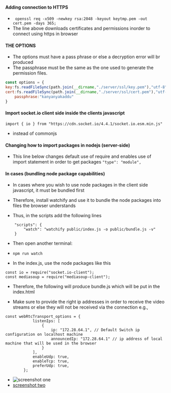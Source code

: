 #### Adding connection to HTTPS
- ``` openssl req -x509 -newkey rsa:2048 -keyout keytmp.pem -out cert.pem -days 365;```
- The line above downloads certificates and permissions inorder to connect using https in browser

#### THE OPTIONS
- The options must have a pass phrase or else a decryption error will br produced
- The passphrase must be the same as the one used to generate the permission files.

```js
const options = {
key:fs.readFileSync(path.join(__dirname,"./server/ssl/key.pem"),"utf-8"),
cert:fs.readFileSync(path.join(__dirname,"./server/ssl/cert.pem"),"utf-8"),
    passphrase:"kanyanyakaddu"
}
```

#### Import socket.io client side inside the clients javascript
```import { io } from "https://cdn.socket.io/4.4.1/socket.io.esm.min.js"```
- instead of commonjs

#### Changing how to import packages in nodejs (server-side)
- This line below changes default use of require and enables use of import statement in order to get packages
```"type": "module",```

#### In cases (bundling node package capabilities)
- In cases where you wish to use node packages in the client side javascript, it must be bundled first 
- Therefore, install watchify and use it to bundle the node packages into files the browser understands

- Thus, in the scripts add the following lines

```
    "scripts": {
        "watch": "watchify public/index.js -o public/bundle.js -v"
    }
```

- Then open another terminal: 
- ``` npm run watch ```

- In the index.js, use the node packages like this
```
const io = require("socket.io-client");
const mediasoup = require("mediasoup-client");
```

- Therefore, the following will produce bundle.js which will be put in the index.html

- Make sure to provide the right ip addresses in order to receive the video streams or else they will not be received via the connection e.g.,
```
const webRtcTransport_options = {
            listenIps: [
                {
                    ip: "172.28.64.1", // Default Switch ip configuration on localhost machine
                    announcedIp: "172.28.64.1" // ip address of local machine that will be used in the browser
                }
            ],
            enableUdp: true,
            enableTcp: true,
            preferUdp: true,
        };
```

- ![screenshot one](https://github.com/busingepius/mediasoup/blob/main/screenshots/screenshot1.png)
- [screenshot two](https://github.com/busingepius/mediasoup/blob/main/screenshots/screenshot1.png)
